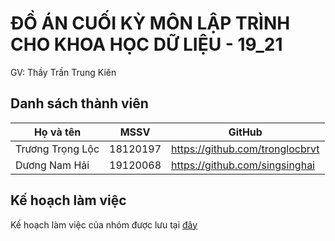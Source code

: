 # ĐỒ ÁN CUỐI KỲ MÔN LẬP TRÌNH CHO KHOA HỌC DỮ LIỆU - 19_21
GV: Thầy Trần Trung Kiên
## Danh sách thành viên
| Họ và tên           | MSSV     | GitHub                             |
|---------------------|----------|------------------------------------|
| Trương Trọng Lộc    | 18120197 | https://github.com/tronglocbrvt    |
| Dương Nam Hải       | 19120068 | https://github.com/singsinghai     |
## Kế hoạch làm việc
Kế hoạch làm việc của nhóm được lưu tại [đây](https://docs.google.com/document/d/10NROpC9kw4nNMrJkBR9Xy_sVEWamrYAxGMSflXHavKw/edit?usp=sharing)
